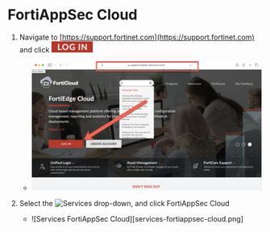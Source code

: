 # FortiAppSec Cloud

1. Navigate to [https://support.fortinet.com](https://support.fortinet.com) and click ![Login](login.png)

   - ![Login](support-fortinet-com-login.png)

2. Select the ![Services](services.png) drop-down, and click FortiAppSec Cloud

   - ![Services FortiAppSec Cloud][services-fortiappsec-cloud.png]

